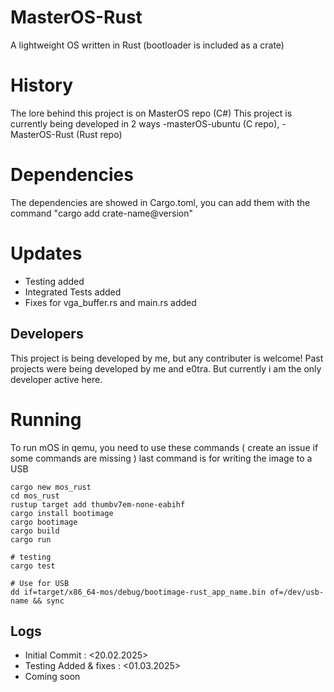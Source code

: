 # MasterOS-Rust
A lightweight OS written in Rust (bootloader is included as a crate)

# History
The lore behind this project is on MasterOS repo (C#)
This project is currently being developed in 2 ways
-masterOS-ubuntu (C repo), 
-MasterOS-Rust (Rust repo)

# Dependencies
The dependencies are showed in Cargo.toml, you can add them with the command "cargo add crate-name@version"

# Updates
- Testing added
- Integrated Tests added
- Fixes for vga_buffer.rs and main.rs added

## Developers
This project is being developed by me, but any contributer is welcome!
Past projects were being developed by me and e0tra. But currently i am the only developer active here.


# Running
To run mOS in qemu, you need to use these commands ( create an issue if some commands are missing ) last command is for writing the image to a USB

```
cargo new mos_rust
cd mos_rust
rustup target add thumbv7em-none-eabihf
cargo install bootimage
cargo bootimage
cargo build
cargo run

# testing
cargo test

# Use for USB
dd if=target/x86_64-mos/debug/bootimage-rust_app_name.bin of=/dev/usb-name && sync
```

## Logs
- Initial Commit : <20.02.2025>
- Testing Added & fixes : <01.03.2025>
- Coming soon

